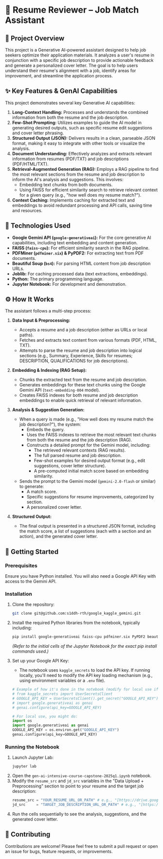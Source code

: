 # 💼 Resume Reviewer – Job Match Assistant

## 📌 Project Overview

This project is a Generative AI-powered assistant designed to help job seekers optimize their application materials. It analyzes a user's resume in conjunction with a specific job description to provide actionable feedback and generate a personalized cover letter. The goal is to help users understand their resume's alignment with a job, identify areas for improvement, and streamline the application process.

## ✨ Key Features & GenAI Capabilities

This project demonstrates several key Generative AI capabilities:

1.  **Long-Context Handling:** Processes and understands the combined information from both the resume and the job description.
2.  **Few-Shot Prompting:** Utilizes examples to guide the AI model in generating desired outputs, such as specific resume edit suggestions and cover letter phrasing.
3.  **Structured Output (JSON):** Delivers results in a clean, parseable JSON format, making it easy to integrate with other tools or visualize the analysis.
4.  **Document Understanding:** Effectively analyzes and extracts relevant information from resumes (PDF/TXT) and job descriptions (PDF/HTML/TXT).
5.  **Retrieval-Augmented Generation (RAG):** Employs a RAG pipeline to find the most relevant sections from the resume and job description to inform the AI's analysis and suggestions. This involves:
    * Embedding text chunks from both documents.
    * Using FAISS for efficient similarity search to retrieve relevant context for a given query (e.g., "how well does my resume match?").
6.  **Context Caching:** Implements caching for extracted text and embeddings to avoid redundant processing and API calls, saving time and resources.

## 🔧 Technologies Used

* **Google Gemini API (`google-generativeai`):** For the core generative AI capabilities, including text embedding and content generation.
* **FAISS (`faiss-cpu`):** For efficient similarity search in the RAG pipeline.
* **PDFMiner (`pdfminer.six`) & PyPDF2:** For extracting text from PDF documents.
* **Beautiful Soup (`bs4`):** For parsing HTML content from job description URLs.
* **Joblib:** For caching processed data (text extractions, embeddings).
* **Python:** The primary programming language.
* **Jupyter Notebook:** For development and demonstration.

## ⚙️ How It Works

The assistant follows a multi-step process:

1.  **Data Input & Preprocessing:**
    * Accepts a resume and a job description (either as URLs or local paths).
    * Fetches and extracts text content from various formats (PDF, HTML, TXT).
    * Attempts to parse the resume and job description into logical sections (e.g., Summary, Experience, Skills for resumes; DESCRIPTION, QUALIFICATIONS for job descriptions).

2.  **Embedding & Indexing (RAG Setup):**
    * Chunks the extracted text from the resume and job description.
    * Generates embeddings for these text chunks using the Google Gemini API (`text-embedding-004` model).
    * Creates FAISS indexes for both resume and job description embeddings to enable quick retrieval of relevant information.

3.  **Analysis & Suggestion Generation:**
    * When a query is made (e.g., "How well does my resume match the job description?"), the system:
        * Embeds the query.
        * Uses the FAISS indexes to retrieve the most relevant text chunks from both the resume and the job description (RAG).
        * Constructs a detailed prompt for the Gemini model, including:
            * The retrieved relevant contexts (RAG results).
            * The full parsed resume and job description.
            * Few-shot examples for desired output format (e.g., edit suggestions, cover letter structure).
            * A pre-computed initial match score based on embedding similarity.
    * Sends the prompt to the Gemini model (`gemini-2.0-flash` or similar) to generate:
        * A match score.
        * Specific suggestions for resume improvements, categorized by section.
        * A personalized cover letter.

4.  **Structured Output:**
    * The final output is presented in a structured JSON format, including the match score, a list of suggestions (each with a section and an action), and the generated cover letter.

## 🚀 Getting Started

### Prerequisites

Ensure you have Python installed. You will also need a Google API Key with access to the Gemini API.

### Installation

1.  Clone the repository:
    ```bash
    git clone git@github.com:s1ddh-rth/google_kaggle_gemini.git
    ```
2.  Install the required Python libraries from the notebook, typically including:
    ```bash
    pip install google-generativeai faiss-cpu pdfminer.six PyPDF2 beautifulsoup4 joblib jupyterlab
    ```
    *(Refer to the initial cells of the Jupyter Notebook for the exact pip install commands used.)*

3.  Set up your Google API Key:
    * The notebook uses `kaggle_secrets` to load the API key. If running locally, you'll need to modify the API key loading mechanism (e.g., using environment variables or a `.env` file).
    ```python
    # Example of how it's done in the notebook (modify for local use if needed)
    # from kaggle_secrets import UserSecretsClient
    # GOOGLE_API_KEY = UserSecretsClient().get_secret("GOOGLE_API_KEY")
    # import google.generativeai as genai
    # genai.configure(api_key=GOOGLE_API_KEY)

    # For local use, you might do:
    import os
    import google.generativeai as genai
    GOOGLE_API_KEY = os.environ.get("GOOGLE_API_KEY")
    genai.configure(api_key=GOOGLE_API_KEY)
    ```

### Running the Notebook

1.  Launch Jupyter Lab:
    ```bash
    jupyter lab
    ```
2.  Open the `gen-ai-intensive-course-capstone-2025q1.ipynb` notebook.
3.  Modify the `resume_src` and `jd_src` variables in the "Data Upload + Preprocessing" section to point to your resume and the target job description:
    ```python
    resume_src = "YOUR_RESUME_URL_OR_PATH" # e.g., "[https://drive.google.com/file/d/your-resume-id/view?usp=sharing](https://drive.google.com/file/d/your-resume-id/view?usp=sharing)" or "/path/to/your/resume.pdf"
    jd_src     = "TARGET_JOB_DESCRIPTION_URL_OR_PATH" # e.g., "[https://jobs.example.com/job/123](https://jobs.example.com/job/123)" or "/path/to/job_description.txt"
    ```
4.  Run the cells sequentially to see the analysis, suggestions, and the generated cover letter.

## 🤝 Contributing

Contributions are welcome! Please feel free to submit a pull request or open an issue for bugs, feature requests, or improvements.

